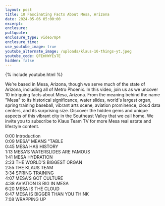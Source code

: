 ```yaml
---
layout: post
title: 10 Fascinating Facts About Mesa, Arizona
date: 2024-05-06 05:00:00
excerpt:
enclosure:
pullquote:
enclosure_type: video/mp4
enclosure_time:
use_youtube_image: true
youtube_alternate_image: /uploads/klaus-10-things-yt.jpeg
youtube_code: QFEnHWYEsTE
hidden: false
---
```

{% include youtube.html %}

We’re based in Mesa, Arizona, though we serve much of the state of Arizona, including all of Metro Phoenix. In this video, join us as we uncover 10 intriguing facts about Mesa, Arizona. From the meaning behind the name "Mesa" to its historical significance, water slides, world's largest organ, spring training baseball, vibrant arts scene, aviation prominence, cloud data centers, and its surprising size. Discover the hidden gems and unique aspects of this vibrant city in the Southeast Valley that we call home. We invite you to subscribe to Klaus Team TV for more Mesa real estate and lifestyle content.

0:00 Introduction<br>0:09 MESA" MEANS "TABLE<br>0:45 MESA HAS HISTORY<br>1:13 MESA'S WATERSLIDES ARE FAMOUS<br>1:41 MESA HYDRATION<br>2:23 THE WORLD'S BIGGEST ORGAN<br>2:55 THE KLAUS TEAM<br>3:34 SPRING TRAINING<br>4:07 MESA'S GOT CULTURE<br>4:38 AVIATION IS BIG IN MESA<br>6:20 MESA IS THE CLOUD<br>6:47 MESA IS BIGGER THAN YOU THINK<br>7:08 WRAPPING UP